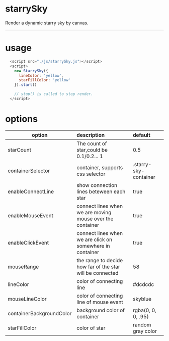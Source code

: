# starrySky
Render a dynamic starry sky by canvas.

***
# usage

```js
  <script src="./js/starrySky.js"></script>
  <script>
    new StarrySky({
      lineColor: 'yellow',
      starFillColor: 'yellow'
    }).start()

    // stop() is called to stop render.
  </script>
```

# options

option|description|default
--|:--|:--
starCount|The count of star,could be 0.1/0.2... 1|0.5
containerSelector|container, supports css selector|.starry-sky-container
enableConnectLine|show connection lines beteween each star|true
enableMouseEvent|connect lines when we are moving mouse over the container|true
enableClickEvent|connect lines when we are click on somewhere in container|true
mouseRange|the range to decide how far of the star will be connected|58
lineColor|color of connecting line|#dcdcdc
mouseLineColor|color of connecting line of mouse event|skyblue
containerBackgroundColor|background color of container|rgba(0, 0, 0, .95)
starFillColor|color of star|random gray color
